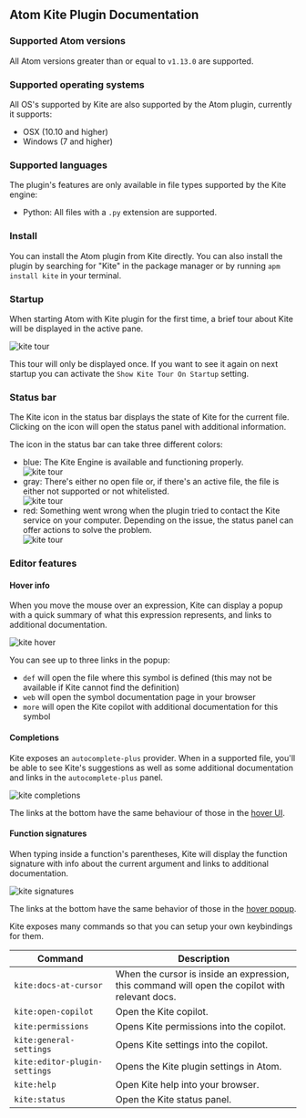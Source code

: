 ## Atom Kite Plugin Documentation

### Supported Atom versions

All Atom versions greater than or equal to `v1.13.0` are supported.

### Supported operating systems

All OS's supported by Kite are also supported by the Atom plugin, currently it supports:
- OSX (10.10 and higher)
- Windows (7 and higher)

### Supported languages

The plugin's features are only available in file types supported by the Kite engine:

- Python: All files with a `.py` extension are supported.

### Install

You can install the Atom plugin from Kite directly. You can also install the plugin by searching for "Kite" in the package manager or by running `apm install kite` in your terminal.

### Startup

When starting Atom with Kite plugin for the first time, a brief tour about Kite will be displayed in the active pane.

![kite tour](https://github.com/kiteco/atom-plugin/blob/master/docs/images/kite-tour.png?raw=true)

This tour will only be displayed once. If you want to see it again on next startup you can activate the `Show Kite Tour On Startup` setting.

### Status bar

The Kite icon in the status bar displays the state of Kite for the current file. Clicking on the icon will open the status panel with additional information.

The icon in the status bar can take three different colors:

- blue: The Kite Engine is available and functioning properly.<br/>![kite tour](https://github.com/kiteco/atom-plugin/blob/master/docs/images/kite-status-ready.png?raw=true)
- gray: There's either no open file or, if there's an active file, the file is either not supported or not whitelisted.<br/>![kite tour](https://github.com/kiteco/atom-plugin/blob/master/docs/images/kite-status-not-whitelisted.png?raw=true)
- red: Something went wrong when the plugin tried to contact the Kite service on your computer. Depending on the issue, the status panel can offer actions to solve the problem.<br/>![kite tour](https://github.com/kiteco/atom-plugin/blob/master/docs/images/kite-status-not-running.png?raw=true)

### Editor features

#### Hover info

When you move the mouse over an expression, Kite can display a popup with a quick summary of what this expression represents, and links to additional documentation.

![kite hover](https://github.com/kiteco/atom-plugin/blob/master/docs/images/kite-hover.png?raw=true)

You can see up to three links in the popup:

- `def` will open the file where this symbol is defined (this may not be available if Kite cannot find the definition)
- `web` will open the symbol documentation page in your browser
- `more` will open the Kite copilot with additional documentation for this symbol

#### Completions

Kite exposes an `autocomplete-plus` provider. When in a supported file, you'll be able to see Kite's suggestions as well as some additional documentation and links in the `autocomplete-plus` panel.

![kite completions](https://github.com/kiteco/atom-plugin/blob/master/docs/images/kite-completions.png?raw=true)

The links at the bottom have the same behaviour of those in the [hover UI](#hover-documentation).

#### Function signatures

When typing inside a function's parentheses, Kite will display the function signature with info about the current argument and links to additional documentation.

![kite signatures](https://github.com/kiteco/atom-plugin/blob/master/docs/images/kite-signature.png?raw=true)

The links at the bottom have the same behavior of those in the [hover popup](#hover-info).

Kite exposes many commands so that you can setup your own keybindings for them.

|Command|Description|
|---|---|
|`kite:docs-at-cursor`|When the cursor is inside an expression, this command will open the copilot with relevant docs.|
|`kite:open-copilot`|Open the Kite copilot.|
|`kite:permissions`|Opens Kite permissions into the copilot.|
|`kite:general-settings`|Opens Kite settings into the copilot.|
|`kite:editor-plugin-settings`|Opens the Kite plugin settings in Atom.|
|`kite:help`|Open Kite help into your browser.|
|`kite:status`|Open the Kite status panel.|
